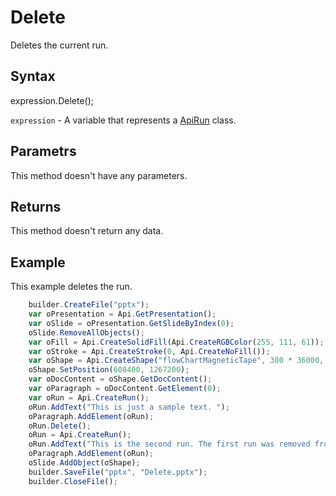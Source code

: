 # Delete

Deletes the current run.

## Syntax

expression.Delete();

`expression` - A variable that represents a [ApiRun](../ApiRun.md) class.

## Parametrs

This method doesn't have any parameters.

## Returns

This method doesn't return any data.

## Example

This example deletes the run.

```javascript
	builder.CreateFile("pptx");
	var oPresentation = Api.GetPresentation();
	var oSlide = oPresentation.GetSlideByIndex(0);
	oSlide.RemoveAllObjects();
	var oFill = Api.CreateSolidFill(Api.CreateRGBColor(255, 111, 61));
	var oStroke = Api.CreateStroke(0, Api.CreateNoFill());
	var oShape = Api.CreateShape("flowChartMagneticTape", 300 * 36000, 130 * 36000, oFill, oStroke);
	oShape.SetPosition(608400, 1267200);
	var oDocContent = oShape.GetDocContent();
	var oParagraph = oDocContent.GetElement(0);
	var oRun = Api.CreateRun();
	oRun.AddText("This is just a sample text. ");
	oParagraph.AddElement(oRun);
	oRun.Delete();
	oRun = Api.CreateRun();
	oRun.AddText("This is the second run. The first run was removed from the paragraph.");
	oParagraph.AddElement(oRun);
	oSlide.AddObject(oShape);
	builder.SaveFile("pptx", "Delete.pptx");
	builder.CloseFile();
```